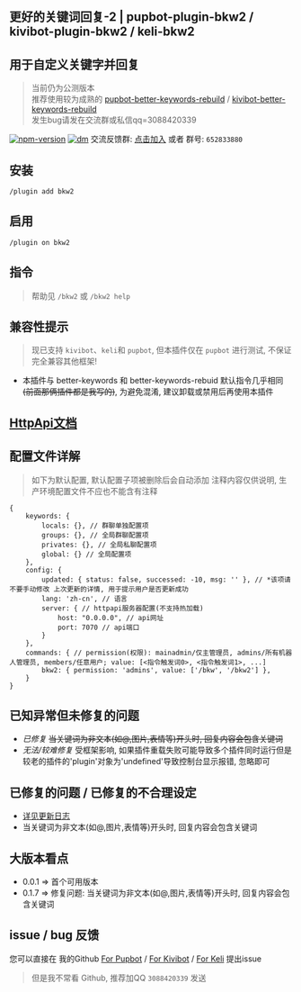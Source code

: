 ## 更好的关键词回复-2 | pupbot-plugin-bkw2 / kivibot-plugin-bkw2 / keli-bkw2
## 用于自定义关键字并回复

> 当前仍为公测版本 <br>
> 推荐使用较为成熟的 [pupbot-better-keywords-rebuild](https://github.com/zhuhansan666/pupbot-plugin-better-keywords-rebuild) / [kivibot-better-keywords-rebuild](https://github.com/zhuhansan666/kivibot-plugin-better-keywords-rebuild) <br>
> 发生bug请发在交流群或私信qq=3088420339

[![npm-version](https://img.shields.io/npm/v/pupbot-plugin-bkw2?color=527dec&label=pupbot-plugin-bkw2&style=flat-square)](https://npm.im/pupbot-plugin-bkw2) [![dm](https://shields.io/npm/dm/pupbot-plugin-bkw2?style=flat-square)](https://npm.im/pupbot-plugin-bkw2)
交流反馈群: <a target="_blank" href="https://qm.qq.com/cgi-bin/qm/qr?k=kYuPTlWnpv2JYpH_7PX_7Gct5A-CaLak&jump_from=webapi&authKey=xHpTweFarFYr878W2gFyyuWGoySD9eRacy150RDk8SOwJHaV6jXUYbcQ8UucDmTv">点击加入</a> 或者 群号: `652833880`

## 安装
```
/plugin add bkw2
```

## 启用
```
/plugin on bkw2
```

## 指令
> 帮助见 `/bkw2` 或 `/bkw2 help`

## 兼容性提示
> 现已支持 `kivibot`、`keli`和 `pupbot`, 但本插件仅在 `pupbot` 进行测试, 不保证完全兼容其他框架!
* 本插件与 better-keywords 和 better-keywords-rebuid 默认指令几乎相同 ~~(前面那俩插件都是我写的)~~, 为避免混淆, 建议卸载或禁用后再使用本插件

## [HttpApi文档](./docs/serverApi.md)

## 配置文件详解
> 如下为默认配置, 默认配置子项被删除后会自动添加
> 注释内容仅供说明, 生产环境配置文件不应也不能含有注释
```
{
    keywords: {
        locals: {}, // 群聊单独配置项
        groups: {}, // 全局群聊配置项
        privates: {}, // 全局私聊配置项
        global: {} // 全局配置项
    },
    config: {
        updated: { status: false, successed: -10, msg: '' }, // *该项请不要手动修改 上次更新的详情, 用于提示用户是否更新成功
        lang: 'zh-cn', // 语言
        server: { // httpapi服务器配置(不支持热加载)
            host: "0.0.0.0", // api网址
            port: 7070 // api端口
        }
    },
    commands: { // permission(权限): mainadmin/仅主管理员, admins/所有机器人管理员, members/任意用户; value: [<指令触发词0>, <指令触发词1>, ...]
        bkw2: { permission: 'admins', value: ['/bkw', '/bkw2'] },
    }
}
```


## 已知异常但未修复的问题
* *已修复* ~~当关键词为非文本(如@,图片,表情等)开头时, 回复内容会包含关键词~~
* *无法/较难修复* 受框架影响, 如果插件重载失败可能导致多个插件同时运行但是较老的插件的'plugin'对象为'undefined'导致控制台显示报错, 忽略即可

## 已修复的问题 / 已修复的不合理设定
* [详见更新日志](./lib/changes/changes.js)
* 当关键词为非文本(如@,图片,表情等)开头时, 回复内容会包含关键词

## 大版本看点
* 0.0.1 => 首个可用版本
* 0.1.7 => 修复问题: 当关键词为非文本(如@,图片,表情等)开头时, 回复内容会包含关键词

## issue / bug 反馈
您可以直接在 我的Github [For Pupbot](https://github.com/zhuhansan666/pupbot-plugin-bkw2) / [For Kivibot](https://github.com/zhuhansan666/kivibot-plugin-bkw2) / [For Keli](https://github.com/zhuhansan666/keli-bkw2) 提出issue
> 但是我不常看 Github, 推荐加QQ `3088420339` 发送 
